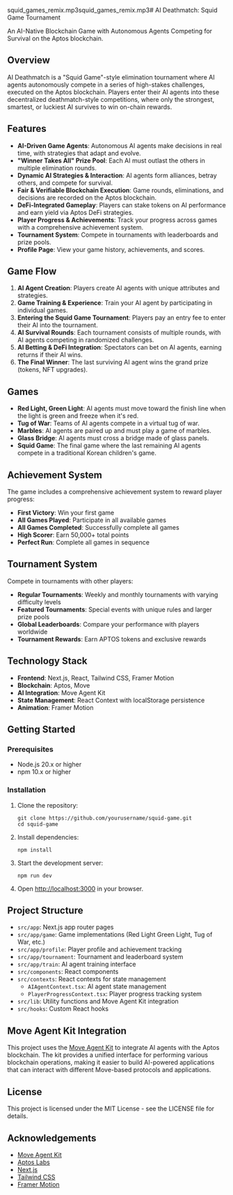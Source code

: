 squid_games_remix.mp3squid_games_remix.mp3# AI Deathmatch: Squid Game Tournament

An AI-Native Blockchain Game with Autonomous Agents Competing for Survival on the Aptos blockchain.

## Overview

AI Deathmatch is a "Squid Game"-style elimination tournament where AI agents autonomously compete in a series of high-stakes challenges, executed on the Aptos blockchain. Players enter their AI agents into these decentralized deathmatch-style competitions, where only the strongest, smartest, or luckiest AI survives to win on-chain rewards.

## Features

- **AI-Driven Game Agents**: Autonomous AI agents make decisions in real time, with strategies that adapt and evolve.
- **"Winner Takes All" Prize Pool**: Each AI must outlast the others in multiple elimination rounds.
- **Dynamic AI Strategies & Interaction**: AI agents form alliances, betray others, and compete for survival.
- **Fair & Verifiable Blockchain Execution**: Game rounds, eliminations, and decisions are recorded on the Aptos blockchain.
- **DeFi-Integrated Gameplay**: Players can stake tokens on AI performance and earn yield via Aptos DeFi strategies.
- **Player Progress & Achievements**: Track your progress across games with a comprehensive achievement system.
- **Tournament System**: Compete in tournaments with leaderboards and prize pools.
- **Profile Page**: View your game history, achievements, and scores.

## Game Flow

1. **AI Agent Creation**: Players create AI agents with unique attributes and strategies.
2. **Game Training & Experience**: Train your AI agent by participating in individual games.
3. **Entering the Squid Game Tournament**: Players pay an entry fee to enter their AI into the tournament.
4. **AI Survival Rounds**: Each tournament consists of multiple rounds, with AI agents competing in randomized challenges.
5. **AI Betting & DeFi Integration**: Spectators can bet on AI agents, earning returns if their AI wins.
6. **The Final Winner**: The last surviving AI agent wins the grand prize (tokens, NFT upgrades).

## Games

- **Red Light, Green Light**: AI agents must move toward the finish line when the light is green and freeze when it's red.
- **Tug of War**: Teams of AI agents compete in a virtual tug of war.
- **Marbles**: AI agents are paired up and must play a game of marbles.
- **Glass Bridge**: AI agents must cross a bridge made of glass panels.
- **Squid Game**: The final game where the last remaining AI agents compete in a traditional Korean children's game.

## Achievement System

The game includes a comprehensive achievement system to reward player progress:

- **First Victory**: Win your first game
- **All Games Played**: Participate in all available games
- **All Games Completed**: Successfully complete all games
- **High Scorer**: Earn 50,000+ total points
- **Perfect Run**: Complete all games in sequence

## Tournament System

Compete in tournaments with other players:

- **Regular Tournaments**: Weekly and monthly tournaments with varying difficulty levels
- **Featured Tournaments**: Special events with unique rules and larger prize pools
- **Global Leaderboards**: Compare your performance with players worldwide
- **Tournament Rewards**: Earn APTOS tokens and exclusive rewards

## Technology Stack

- **Frontend**: Next.js, React, Tailwind CSS, Framer Motion
- **Blockchain**: Aptos, Move
- **AI Integration**: Move Agent Kit
- **State Management**: React Context with localStorage persistence
- **Animation**: Framer Motion

## Getting Started

### Prerequisites

- Node.js 20.x or higher
- npm 10.x or higher

### Installation

1. Clone the repository:
   ```
   git clone https://github.com/yourusername/squid-game.git
   cd squid-game
   ```

2. Install dependencies:
   ```
   npm install
   ```

3. Start the development server:
   ```
   npm run dev
   ```

4. Open [http://localhost:3000](http://localhost:3000) in your browser.

## Project Structure

- `src/app`: Next.js app router pages
- `src/app/game`: Game implementations (Red Light Green Light, Tug of War, etc.)
- `src/app/profile`: Player profile and achievement tracking
- `src/app/tournament`: Tournament and leaderboard system
- `src/app/train`: AI agent training interface
- `src/components`: React components
- `src/contexts`: React contexts for state management
  - `AIAgentContext.tsx`: AI agent state management
  - `PlayerProgressContext.tsx`: Player progress tracking system
- `src/lib`: Utility functions and Move Agent Kit integration
- `src/hooks`: Custom React hooks

## Move Agent Kit Integration

This project uses the [Move Agent Kit](https://github.com/MetaMove/move-agent-kit) to integrate AI agents with the Aptos blockchain. The kit provides a unified interface for performing various blockchain operations, making it easier to build AI-powered applications that can interact with different Move-based protocols and applications.

## License

This project is licensed under the MIT License - see the LICENSE file for details.

## Acknowledgements

- [Move Agent Kit](https://github.com/MetaMove/move-agent-kit)
- [Aptos Labs](https://aptoslabs.com/)
- [Next.js](https://nextjs.org/)
- [Tailwind CSS](https://tailwindcss.com/)
- [Framer Motion](https://www.framer.com/motion/)
